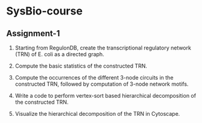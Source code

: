 # SysBio-course

## Assignment-1

1. Starting from RegulonDB, create the transcriptional regulatory network (TRN) of E. coli as a directed graph. 

2. Compute the basic statistics of the constructed TRN.

3. Compute the occurrences of the different 3-node circuits in the constructed TRN, followed by computation of 3-node network motifs.

4. Write a code to perform vertex-sort based hierarchical decomposition of the constructed TRN.

5. Visualize the hierarchical decomposition of the TRN in Cytoscape.

